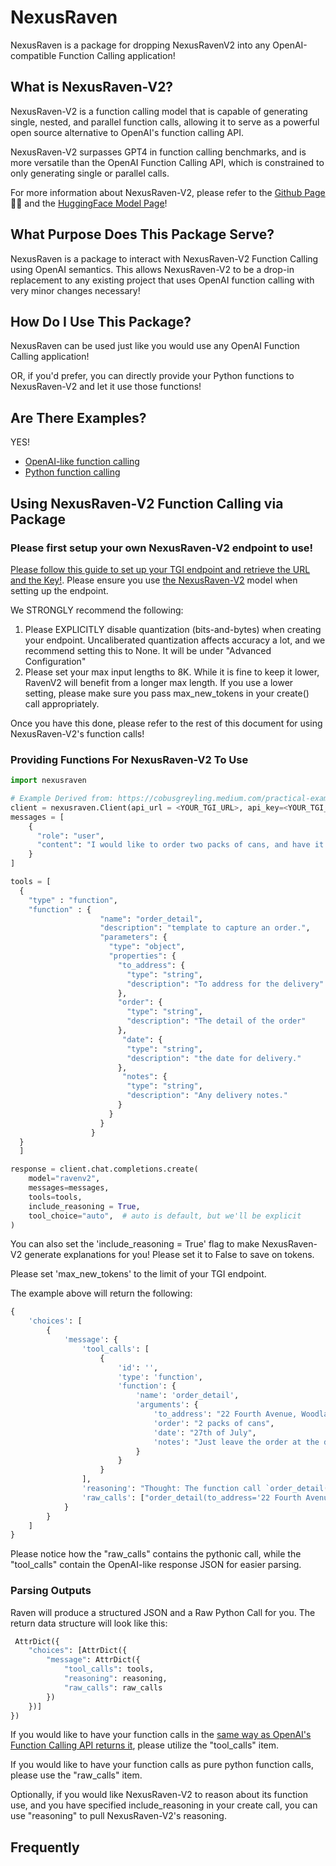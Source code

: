 # NexusRaven
NexusRaven is a package for dropping NexusRavenV2 into any OpenAI-compatible Function Calling application!

## What is NexusRaven-V2?

NexusRaven-V2 is a function calling model that is capable of generating single, nested, and parallel function calls, allowing it to serve as a powerful open source alternative to OpenAI's function calling API. 

NexusRaven-V2 surpasses GPT4 in function calling benchmarks, and is more versatile than the OpenAI Function Calling API, which is constrained to only generating single or parallel calls. 

For more information about NexusRaven-V2, please refer to the [Github Page](https://github.com/nexusflowai/NexusRaven)🚡🚡 and the [HuggingFace Model Page](https://huggingface.co/Nexusflow/NexusRaven-V2-13B/)!

## What Purpose Does This Package Serve?

NexusRaven is a package to interact with NexusRaven-V2 Function Calling using OpenAI semantics. This allows NexusRaven-V2 to be a drop-in replacement to any existing project that uses OpenAI function calling with very minor changes necessary!

## How Do I Use This Package?

NexusRaven can be used just like you would use any OpenAI Function Calling application!

OR, if you'd prefer, you can directly provide your Python functions to NexusRaven-V2 and let it use those functions!

## Are There Examples?

YES! 

- [OpenAI-like function calling](https://github.com/nexusflowai/nexusraven-pip/tree/master/examples/openai_fc)
- [Python function calling](https://github.com/nexusflowai/nexusraven-pip/tree/master/examples/python_fc)


## Using NexusRaven-V2 Function Calling via Package

### Please first setup your own NexusRaven-V2 endpoint to use!

[Please follow this guide to set up your TGI endpoint and retrieve the URL and the Key!](https://huggingface.co/docs/inference-endpoints/guides/create_endpoint). Please ensure you use [the NexusRaven-V2](https://huggingface.co/Nexusflow/NexusRaven-V2-13B) model when setting up the endpoint.

We STRONGLY recommend the following:
1. Please EXPLICITLY disable quantization (bits-and-bytes) when creating your endpoint. Uncaliberated quantization affects accuracy a lot, and we recommend setting this to None. It will be under "Advanced Configuration"
2. Please set your max input lengths to 8K. While it is fine to keep it lower, RavenV2 will benefit from a longer max length. If you use a lower setting, please make sure you pass max\_new\_tokens in your create() call appropriately.

Once you have this done, please refer to the rest of this document for using NexusRaven-V2's function calls!

### Providing Functions For NexusRaven-V2 To Use

```python
import nexusraven

# Example Derived from: https://cobusgreyling.medium.com/practical-examples-of-openai-function-calling-a6419dc38775
client = nexusraven.Client(api_url = <YOUR_TGI_URL>, api_key=<YOUR_TGI_KEY>)
messages = [
    {
      "role": "user",
      "content": "I would like to order two packs of cans, and have it delivered to 22 Fourth Avenue, Woodlands. I need this on the 27th of July. Just leave the order at the door, we live in a safe area."
    }
]

tools = [
  {
    "type" : "function",
    "function" : {
                    "name": "order_detail",
                    "description": "template to capture an order.",
                    "parameters": {
                      "type": "object",
                      "properties": {
                        "to_address": {
                          "type": "string",
                          "description": "To address for the delivery"
                        },
                        "order": {
                          "type": "string",
                          "description": "The detail of the order"
                        },
                         "date": {
                          "type": "string",
                          "description": "the date for delivery."
                        },
                         "notes": {
                          "type": "string",
                          "description": "Any delivery notes."
                        }
                      }
                    }
                  }
  }
  ]

response = client.chat.completions.create(
    model="ravenv2",
    messages=messages,
    tools=tools,
    include_reasoning = True,
    tool_choice="auto",  # auto is default, but we'll be explicit
)
```

You can also set the 'include_reasoning = True' flag to make NexusRaven-V2 generate explanations for you! Please set it to False to save on tokens.

Please set 'max\_new\_tokens' to the limit of your TGI endpoint.

The example above will return the following:

```python
{
    'choices': [
        {
            'message': {
                'tool_calls': [
                    {
                        'id': '',
                        'type': 'function',
                        'function': {
                            'name': 'order_detail',
                            'arguments': {
                                'to_address': "22 Fourth Avenue, Woodlands",
                                'order': "2 packs of cans",
                                'date': "27th of July",
                                'notes': "Just leave the order at the door, we live in a safe area."
                            }
                        }
                    }
                ],
                'reasoning': "Thought: The function call `order_detail(to_address='22 Fourth Avenue, Woodlands', order='2 packs of cans', date='27th of July', notes='Just leave the order at the door, we live in a safe area.')` answers the question because it provides the necessary information to capture the order.\n\nThe `to_address` parameter is set to '22 Fourth Avenue, Woodlands', which is the address where the order should be delivered.\n\nThe `order` parameter is set to '2 packs of cans', which is the detail of the order.\n\nThe `date` parameter is set to '27th of July', which is the date for delivery.\n\nThe `notes` parameter is set to 'Just leave the order at the door, we live in a safe area.', which are any delivery notes.\n\nTherefore, the function call provides all the necessary information to capture the order, which is to order two packs of cans and have it delivered to 22 Fourth Avenue, Woodlands on the 27th of July. The delivery notes are also included, which are to leave the order at the door and that the area is safe.",
                'raw_calls': ["order_detail(to_address='22 Fourth Avenue, Woodlands', order='2 packs of cans', date='27th of July', notes='Just leave the order at the door, we live in a safe area.')"]
            }
        }
    ]
}
```

Please notice how the \"raw\_calls\" contains the pythonic call, while the \"tool\_calls\" contain the OpenAI-like response JSON for easier parsing.

### Parsing Outputs

Raven will produce a structured JSON and a Raw Python Call for you. The return data structure will look like this: 

```python
 AttrDict({
    "choices": [AttrDict({
        "message": AttrDict({
            "tool_calls": tools, 
            "reasoning": reasoning, 
            "raw_calls": raw_calls
        })
    })]
})
```

If you would like to have your function calls in the [same way as OpenAI's Function Calling API returns it](https://cookbook.openai.com/examples/how_to_call_functions_with_chat_models), please utilize the "tool_calls" item.

If you would like to have your function calls as pure python function calls, please use the "raw_calls" item.

Optionally, if you would like NexusRaven-V2 to reason about its function use, and you have specified include_reasoning in your create call, you can use "reasoning" to pull NexusRaven-V2's reasoning.


## Frequently

